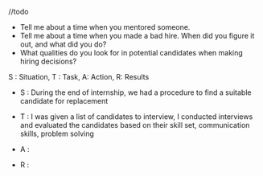 //todo
-   Tell me about a time when you mentored someone.
-   Tell me about a time when you made a bad hire. When did you figure it out, and what did you do?
-   What qualities do you look for in potential candidates when making hiring decisions?

S : Situation, T : Task, A: Action, R: Results

-   S : During the end of internship, we had a procedure to find a suitable candidate for replacement
    
-   T : I was given a list of candidates to interview, I conducted interviews and evaluated the candidates based on their skill set, communication skills, problem solving
    
-   A :  
    
-   R : 

